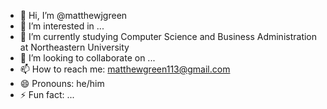 - 👋 Hi, I’m @matthewjgreen
- 👀 I’m interested in ...
- 🌱 I’m currently studying Computer Science and Business Administration at Northeastern University
- 💞️ I’m looking to collaborate on ...
- 📫 How to reach me: matthewgreen113@gmail.com
- 😄 Pronouns: he/him
- ⚡ Fun fact: ...

<!---
matthewjgreen/matthewjgreen is a ✨ special ✨ repository because its `README.md` (this file) appears on your GitHub profile.
You can click the Preview link to take a look at your changes.
--->
